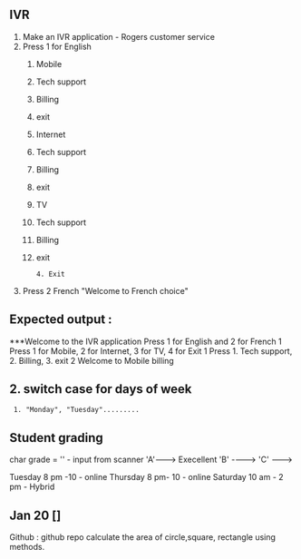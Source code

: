 ## IVR 
1. Make an IVR application - Rogers customer service
1. Press 1 for English
   1. Mobile
   1. Tech support
   2. Billing
   3. exit
   2. Internet
   1. Tech support
   2. Billing
   3. exit
   3. TV
   1. Tech support
   2. Billing
   3. exit

          4. Exit
2. Press 2 French
   "Welcome to French choice"
## Expected output : 
***Welcome to the IVR application
Press 1 for English and 2 for French
1
Press 1 for Mobile, 2 for Internet, 3 for TV, 4 for Exit
1
Press 1. Tech support, 2. Billing, 3. exit
2
Welcome to Mobile billing


## 2. switch case for days of week 
     1. "Monday", "Tuesday".........

##  Student grading 
   char grade = '' - input from scanner 
   'A'--->  Execellent 
    'B' ----> 
     'C'  ---> 

Tuesday   8 pm -10  - online
Thursday  8 pm- 10  - online
Saturday  10 am - 2 pm   - Hybrid 


## 


## Jan 20  []
Github : github repo
calculate the area of circle,square, rectangle using methods. 